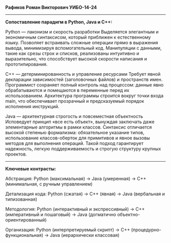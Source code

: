 __**Рафиков Роман Викторович УИБО-14-24**__
__________________________________________________________

 **Сопоставление парадигм в Python, Java и C++:**


Python — лаконизм и скорость разработки
Выделяется элегантным и экономичным синтаксисом, который приближен к естественному языку. Позволяет встраивать сложные операции прямо в выражения вывода, минимизируя вспомогательный код. Манипуляции с данными, такие как срезы строк и списков, реализованы интуитивно и выразительно, что способствует высокой скорости написания и прототипирования.

C++ — детерминированность и управление ресурсами
Требует явной декларации зависимостей (заголовочных файлов) и пространств имен. Программист сохраняет полный контроль над процессом: данные явно обрабатываются и помещаются в переменные перед их использованием. Архитектура программы строится вокруг точки входа main, что обеспечивает прозрачный и предсказуемый порядок исполнения инструкций.

Java — архитектурная строгость и повсеместная объектность
Исповедует принцип «все есть объект», вынуждая заключать даже элементарные алгоритмы в рамки классов. Синтаксис отличается высокой степенью формализма: обязательное указание типов, использование классов-оберток для примитивов и явное вызовы методов для выполнения операций. Такой подход гарантирует надежность, легкую поддерживаемость и строгую структуру крупных проектов.
__________________________________________________________
 **Ключевые контрасты:**

Абстракция: Python (максимальная) → Java (умеренная) → C++ (минимальная, с ручным управлением)

Детализация кода: Python (сжатая) → C++ (явная) → Java (вербальная и типизованная)

Методология: Python (интерактивный и экспрессивный) → C++ (императивный и пошаговый) → Java (догматично объектно-ориентированный)

Организация: Python (интерпретируемый скрипт) → C++ (процедурно-функциональная) → Java (иерархически классовая)
